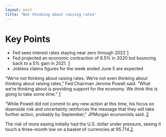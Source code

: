 ```yaml
---
layout: post
title: "Not thinking about raising rates"
---
```

# Key Points

* Fed sees interest rates staying near zero through 2022 [1][1]
* Fed projected an economic contraction of  6.5% in 2020 but bouncing back to a 5% gain in 2021. [1][1]
* Jobless claims figures for the week ended June 5 are expected

“We’re not thinking about raising rates. We’re not even thinking about thinking about raising rates,” Fed Chairman Jerome Powell said. “What we’re thinking about is providing support for the economy. We think this is going to take some time.” [1][1]

“While Powell did not commit to any new action at this time, his focus on downside risk and uncertainty reinforces the message that they will take further action, probably by September,” JPMorgan economists said. [2][2]

The risk of more easing initially had the U.S. dollar under pressure, seeing it touch a three-month low on a basket of currencies at 95.714.[2][2]

[1]: https://www.cnbc.com/2020/06/10/fed-meeting-decision-interest-rates.html "Fed sees interest rates staying near zero"

[2]: https://www.reuters.com/article/us-global-markets/asia-stocks-snap-winning-streak-bonds-rally-on-downbeat-fed-idUSKBN23I08N "bonds rally on downbeat Fed"
